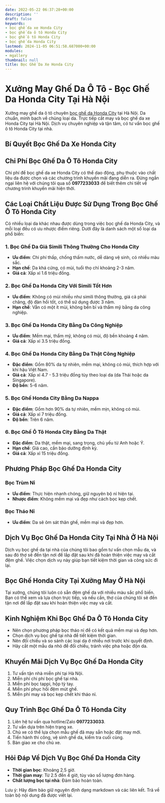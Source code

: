 ```yaml
---
date: 2022-05-22 06:37:28+00:00
description: ''
draft: false
keywords:
- bọc ghế da xe Honda City
- bọc ghế da ô tô Honda City
- bọc ghế ô tô Honda City
- bọc ghế da Honda City
lastmod: 2024-11-05 06:51:58.687000+00:00
modules:
- mgallery
thumbnail: null
title: Bọc Ghế Da Xe Honda City
---
```


# Xưởng May Ghế Da Ô Tô - Bọc Ghế Da Honda City Tại Hà Nội

Xưởng may ghế da ô tô chuyên [bọc ghế da Honda City](https://bocgheoto.vn/honda/boc-ghe-da-xe-honda-city.html) tại Hà Nội. Da chuẩn, minh bạch về chủng loại da. Trực tiếp cắt may và bọc ghế da xe Honda City tại Hà Nội. Dịch vụ chuyên nghiệp và tận tâm, có tư vấn bọc ghế ô tô Honda City tại nhà.

## Bí Quyết Bọc Ghế Da Xe Honda City

## Chi Phí Bọc Ghế Da Ô Tô Honda City

Chi phí để bọc ghế da xe Honda City có thể dao động, phụ thuộc vào chất liệu da được chọn và các chương trình khuyến mãi đang diễn ra. Đừng ngần ngại liên hệ với chúng tôi qua số **0977233033** để biết thêm chi tiết về chương trình khuyến mãi hiện thời.

## Các Loại Chất Liệu Được Sử Dụng Trong Bọc Ghế Ô Tô Honda City

Có nhiều loại da khác nhau được dùng trong việc bọc ghế da Honda City, và mỗi loại đều có ưu nhược điểm riêng. Dưới đây là danh sách một số loại da phổ biến:

### 1. Bọc Ghế Da Giả Simili Thông Thường Cho Honda City

- **Ưu điểm**: Chi phí thấp, chống thấm nước, dễ dàng vệ sinh, có nhiều màu sắc.
- **Hạn chế**: Da khá cứng, có mùi, tuổi thọ chỉ khoảng 2-3 năm.
- **Giá cả**: Xấp xỉ 1.6 triệu đồng.

### 2. Bọc Ghế Da Honda City Với Simili Tốt Hơn

- **Ưu điểm**: Không có mùi nhiều như simili thông thường, giá cả phải chăng, độ đàn hồi tốt, có thể sử dụng được 3 năm.
- **Hạn chế**: Vẫn có một ít mùi, không bền bỉ và thẩm mỹ bằng da công nghiệp.

### 3. Bọc Ghế Da Honda City Bằng Da Công Nghiệp

- **Ưu điểm**: Mềm mại, thẩm mỹ, không có mùi, độ bền khoảng 4 năm.
- **Giá cả**: Xấp xỉ 3.5 triệu đồng.

### 4. Bọc Ghế Da Honda City Bằng Da Thật Công Nghiệp

- **Đặc điểm**: Gồm 80% da tự nhiên, mềm mại, không có mùi, thích hợp với khí hậu Việt Nam.
- **Giá cả**: Xấp xỉ 4.7 - 5.3 triệu đồng tùy theo loại da (da Thái hoặc da Singapore).
- **Độ bền**: 5-6 năm.

### 5. Bọc Ghế Honda City Bằng Da Nappa

- **Đặc điểm**: Gồm hơn 90% da tự nhiên, mềm mịn, không có mùi.
- **Giá cả**: Xấp xỉ 7 triệu đồng.
- **Độ bền**: Trên 6 năm.

### 6. Bọc Ghế Ô Tô Honda City Bằng Da Thật

- **Đặc điểm**: Da thật, mềm mại, sang trọng, chủ yếu từ Anh hoặc Ý.
- **Hạn chế**: Giá cao, cần bảo dưỡng định kỳ.
- **Giá cả**: Xấp xỉ 15 triệu đồng.

## Phương Pháp Bọc Ghế Da Honda City

### Bọc Trùm Nỉ

- **Ưu điểm**: Thực hiện nhanh chóng, giữ nguyên bộ nỉ hiện tại.
- **Nhược điểm**: Không mềm mại và đẹp như cách bọc kẹp chết.

### Bọc Tháo Nỉ

- **Ưu điểm**: Da sẽ ôm sát thân ghế, mềm mại và đẹp hơn.

## Dịch Vụ Bọc Ghế Da Honda City Tại Nhà Ở Hà Nội

Dịch vụ bọc ghế da tại nhà của chúng tôi bao gồm tư vấn chọn mẫu da, và sau đó thợ sẽ đến tận nơi để lắp đặt sau khi đã hoàn thiện việc may và cắt đệm ghế. Việc chọn dịch vụ này giúp bạn tiết kiệm thời gian và công sức đi lại.

## Bọc Ghế Honda City Tại Xưởng May Ở Hà Nội

Tại xưởng, chúng tôi luôn có sẵn đệm ghế da với nhiều màu sắc phổ biến. Bạn có thể xem và lựa chọn trực tiếp, và nếu cần, thợ của chúng tôi sẽ đến tận nơi để lắp đặt sau khi hoàn thiện việc may và cắt.

## Kinh Nghiệm Khi Bọc Ghế Da Ô Tô Honda City

- Nên chọn phương pháp bọc tháo nỉ để có kết quả mềm mại và đẹp hơn.
- Chọn dịch vụ bọc ghế tại nhà để tiết kiệm thời gian.
- Nên đối chiếu và so sánh các loại da ở nhiều nơi trước khi quyết định.
- Hãy cắt một mẫu da nhỏ để đối chiếu, tránh việc pha hoặc độn da.

## Khuyến Mãi Dịch Vụ Bọc Ghế Da Honda City

1. Tư vấn tận nhà miễn phí tại Hà Nội.
2. Miễn phí chi phí bọc ghế tại nhà.
3. Miễn phí bọc tappi, hộp tỳ tay.
4. Miễn phí phục hồi đệm mút ghế.
5. Miễn phí may và bọc kẹp chết khi tháo nỉ.

## Quy Trình Bọc Ghế Da Ô Tô Honda City

1. Liên hệ tư vấn qua hotline/Zalo **0977233033**.
2. Tư vấn dựa trên hiện trạng xe.
3. Chủ xe có thể lựa chọn mẫu ghế đã may sẵn hoặc đặt may mới.
4. Tiến hành thi công, vệ sinh ghế da, kiểm tra cuối cùng.
5. Bàn giao xe cho chủ xe.

## Hỏi Đáp Về Dịch Vụ Bọc Ghế Da Honda City

- **Thời gian bọc**: Khoảng 2.5 giờ.
- **Thời gian may**: Từ 2.5 đến 4 giờ, tùy vào số lượng đơn hàng.
- **Chất lượng bọc tại nhà**: Đảm bảo hoàn toàn.

Lưu ý: Hãy đảm bảo giữ nguyên định dạng markdown và các liên kết. Trả về toàn bộ nội dung đã được viết lại.